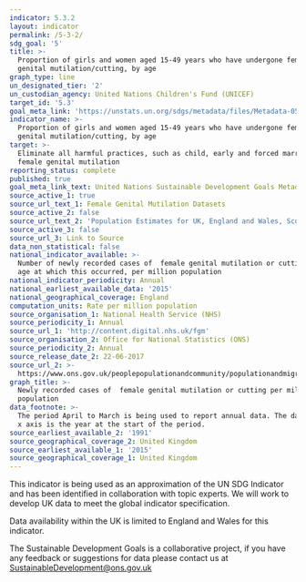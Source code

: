 ```yaml
---
indicator: 5.3.2
layout: indicator
permalink: /5-3-2/
sdg_goal: '5'
title: >-
  Proportion of girls and women aged 15-49 years who have undergone female
  genital mutilation/cutting, by age
graph_type: line
un_designated_tier: '2'
un_custodian_agency: United Nations Children's Fund (UNICEF)
target_id: '5.3'
goal_meta_link: 'https://unstats.un.org/sdgs/metadata/files/Metadata-05-03-02.pdf'
indicator_name: >-
  Proportion of girls and women aged 15-49 years who have undergone female
  genital mutilation/cutting, by age
target: >-
  Eliminate all harmful practices, such as child, early and forced marriage and
  female genital mutilation
reporting_status: complete
published: true
goal_meta_link_text: United Nations Sustainable Development Goals Metadata (PDF 207 KB)
source_active_1: true
source_url_text_1: Female Genital Mutilation Datasets
source_active_2: false
source_url_text_2: 'Population Estimates for UK, England and Wales, Scotland and Northern Ireland7'
source_active_3: false
source_url_3: Link to Source
data_non_statistical: false
national_indicator_available: >-
  Number of newly recorded cases of  female genital mutilation or cutting, by
  age at which this occurred, per million population
national_indicator_periodicity: Annual
national_earliest_available_data: '2015'
national_geographical_coverage: England
computation_units: Rate per million population
source_organisation_1: National Health Service (NHS)
source_periodicity_1: Annual
source_url_1: 'http://content.digital.nhs.uk/fgm'
source_organisation_2: Office for National Statistics (ONS)
source_periodicity_2: Annual
source_release_date_2: 22-06-2017
source_url_2: >-
  https://www.ons.gov.uk/peoplepopulationandcommunity/populationandmigration/populationestimates/datasets/populationestimatesforukenglandandwalesscotlandandnorthernireland
graph_title: >-
  Newly recorded cases of  female genital mutilation or cutting per million
  population
data_footnote: >-
  The period April to March is being used to report annual data. The date on the
  x axis is the year at the start of the period.
source_earliest_available_2: '1991'
source_geographical_coverage_2: United Kingdom
source_earliest_available_1: '2015'
source_geographical_coverage_1: United Kingdom
---
```

This indicator is being used as an approximation of the UN SDG Indicator and has been identified in collaboration with topic experts. We will work to develop UK data to meet the global indicator specification.

Data availability within the UK is limited to England and Wales for this indicator.

The Sustainable Development Goals is a collaborative project, if you have any feedback or suggestions for data please contact us at <SustainableDevelopment@ons.gov.uk>
